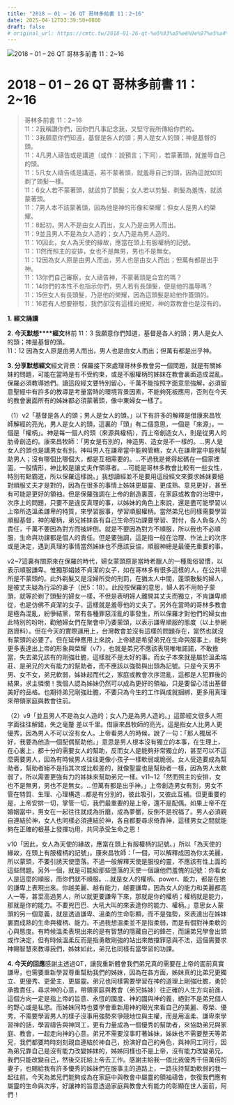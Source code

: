 ```yaml
---
title: "2018 – 01 – 26 QT 哥林多前書 11：2~16"
date: 2025-04-12T03:39:50+0800
draft: false
# original_url: https://cmtc.tw/2018-01-26-qt-%e5%93%a5%e6%9e%97%e5%a4%9a%e5%89%8d%e6%9b%b8-11%ef%bc%9a216
---
```


![2018 – 01 – 26 QT 哥林多前書 11：2~16](/images/qt.jpg   "2018 – 01 – 26 QT 哥林多前書 11：2~16")

# 2018 – 01 – 26 QT 哥林多前書 11：2~16

> 哥林多前書 11：2~16  
> 11：2我稱讚你們，因你們凡事記念我，又堅守我所傳給你們的。  
> 11：3我願意你們知道，基督是各人的頭；男人是女人的頭；神是基督的頭。  
> 11：4凡男人禱告或是講道（或作：說預言；下同），若蒙著頭，就羞辱自己的頭。  
> 11：5凡女人禱告或是講道，若不蒙著頭，就羞辱自己的頭，因為這就如同剃了頭髮一樣。  
> 11：6女人若不蒙著頭，就該剪了頭髮；女人若以剪髮、剃髮為羞愧，就該蒙著頭。  
> 11：7男人本不該蒙著頭，因為他是神的形像和榮耀；但女人是男人的榮耀。  
> 11：8起初，男人不是由女人而出，女人乃是由男人而出。  
> 11：9並且男人不是為女人造的；女人乃是為男人造的。  
> 11：10因此，女人為天使的緣故，應當在頭上有服權柄的記號。  
> 11：11然而照主的安排，女也不是無男，男也不是無女。  
> 11：12因為女人原是由男人而出，男人也是由女人而出；但萬有都是出乎神。  
> 11：13你們自己審察，女人禱告神，不蒙著頭是合宜的嗎？  
> 11：14你們的本性不也指示你們，男人若有長頭髮，便是他的羞辱嗎？  
> 11：15但女人有長頭髮，乃是他的榮耀，因為這頭髮是給他作蓋頭的。  
> 11：16若有人想要辯駁，我們卻沒有這樣的規矩，神的眾教會也是沒有的。

**1.** **經文誦讀**

**2. 今天默想****經文**林前 11：3 我願意你們知道，基督是各人的頭；男人是女人的頭；神是基督的頭。  
11：12 因為女人原是由男人而出，男人也是由女人而出；但萬有都是出乎神。

**3. 分享默想經文**經文背景：保羅接下來處理哥林多教會另一個問題，就是有關姊妹的問題，可能在當時是有不受約束，或是不服權柄的姊妹在教會裏面造成混亂，保羅必須教導她們。讀這段經文要特別留心，千萬不能按照字面意思強解，必須留意聖經中有許多的教導是考量當時的環境背景因素，不能夠死板應用，否則在今天的教會裏面所有的姊妹都必須蒙著頭，像中東婦女一樣了。

（1）v2「基督是各人的頭；男人是女人的頭。」以下有許多的解釋是借康來昌牧師解經的亮光，男人是女人的頭，這裏的「頭」有二個意思，一個是「來源」，一個是「權柄」。神是每一個人的頭（來源與權柄），而上帝創造女人，則是從男人的肋骨創造的。康來昌牧師：「男女是有別的，神造男、造女是不一樣的。…男人是女人的頭也是講男女有別。神叫男人在謙卑當中能夠管轄，女人在謙卑當中能夠幫助男人；沒有哪個比哪個大，都是互相需要的。…不過我是覺得起碼在一個家裡面，一般情形，神比較是讓丈夫作領導者。…可能是哥林多教會比較有一些女性，特別有點霸道，所以保羅這樣說。」我想讀經並不是要用這段經文來要求姊妹要絕對順服丈夫才是對的，因為在很多的事情上姊妹更屬靈、更成熟、意見更好，甚至有可能是更好的領袖。但是保羅強調在上帝的創造裏面，在家庭或教會的治理中，次序上的問題，只要不是違反真理的事，以姊妹的角色上來說，還是盡可能學習以上帝所造溫柔謙卑的特質，來學習服事，學習順服權柄。當然弟兄也同樣需要學習順服基督，神的權柄，弟兄姊妹各有自己生命的功課要學習、對付，各人負各人的責任，千萬不要因為對方而被絆倒。就是不要因為對方不順服，所以我也不必順服，生命與功課都是個人的責任。但是要強調，這是指一般在治理、作法上的次序或是決定，遇到真理的事情當然姊妹也不應該妥協，順服神總是最優先重要的事。

v2~7這裏有關原來在保羅的時代，婦女蒙頭原是當時希臘人的一種風俗習慣，以表示順服謙卑。惟獨那娼妓不貞潔的女子，如在哥林多有很多這樣的人，在公共場所是不蒙頭的。此外剃髮又是淫婦所受的刑罰，在猶太人中間，蓬頭散髮的婦人，是被丈夫疑為行淫的妻子（民5：18）。此段按保羅的意思，婦人若不用帕子蒙頭，就等於剃了頭髮的婦女一樣，不但是表明婦人離開其丈夫而獨立，不肯謙卑順從，也是仿佛不貞潔的女子，這樣就是羞辱他的丈夫了。另外在當時的哥林多教會是極為混亂，紛爭結黨，常有各種罪惡淫亂的事發生，所以保羅才對他們的婦女由此特別的吩咐，勸勉婦女們在聚會中乃要蒙頭，以表示謙卑順服的態度（以上參網路資料）。但在今天的實際運用上，台灣教會並沒有這樣的問題存在，當然也就沒有蒙頭的必要了。但在延伸應用上來說，上帝總是希望弟兄在生命與服事上，能夠更多表達出上帝的形象與榮耀（v7），也就是弟兄不應該表現唯唯諾諾，不敢擔當，失去弟兄該有的剛強壯膽，這樣就不是太好的事。而女子本來就是屬於溫柔端莊、是弟兄的大有能力的幫助者，而不應該以強勢與出頭為記號。只是今天男不男、女不女，弟兄軟弱，姊妹起而代之，家庭或教會次序混亂，這都是人犯罪後的結果，求主憐憫！我個人認為姊妹仍然可以成為更好的領袖，只是要留心活出基督美好的品格。也期待弟兄剛強壯膽，不要只為今生的工作與成就捆綁，更多用真理來帶領家庭與教會往前。

（2）v9「並且男人不是為女人造的；女人乃是為男人造的。」這節經文很多人照字面往往解錯，失之毫釐 差以千里。借康來昌牧師的亮光，這是指女人比男人更優秀，因為男人不可以沒有女人。上帝看男人的時候，說了一句：「那人獨居不好，我要為他造一個配偶幫助他。」意思是男人根本沒有獨立的本事，在生理上，在心裏上，都十分的需要女人的幫助，反而女人是能夠非常獨立的，甚至可以不這麼需要男人，因為有時候男人往往更像小孩子一樣軟弱或脆弱。女人受造要成為幫助者，幫助者絕不是指其次或比較差的，就像聖靈也是幫助者一樣，因為男人太軟弱了，所以需要更強有力的姊妹來幫助弟兄一樣。v11~12「然而照主的安排，女也不是無男，男也不是無女。…但萬有都是出乎神。」上帝創造男女有別，男女不管在特質、生理、心理構造…都是有分別的，彼此吸引，又彼此互補。但更重要的是，上帝安排一切，掌管一切，我們最重要的是上帝，還不是配偶。如果上帝不在婚姻當中，男女在一起往往就成為折磨，成為夢靨，反倒不是祝福了。男人必須親自連結於神，女人也同樣必須連結於神，各自都要尋求倚靠神，這樣男女之間就能夠在正確的根基上發揮功用，共同承受生命之恩！

v10「因此，女人為天使的緣故，應當在頭上有服權柄的記號。」所以「為天使的緣故，在頭上有服權柄的記號」。康來昌牧師：「一個，可以解釋成因為你太美麗，所以蒙頭，不要引誘天使墮落。不過一般解釋天使是服役的靈，不應該有性上面的這些問題。另外一個，就是可能給那些墮落的天使一個讓他們羞愧的記號：你看女人是這麼的順服，而你們就不順服。…就是女人的權柄、power、能力，都是在她的謙卑上表現出來。你越美麗、越有能力，越要謙卑，因為女人的能力和美麗都高人一等，甚至高過男人，所以就更要謙卑下來，那就是你的權柄；權柄就是能力，那就是你的能力。不要兇巴巴、大吼大叫的來表達你的能力、權柄。」意思女人蒙頭的另一個意義，就是透過謙卑、溫柔的生命彰顯，而不是強勢，來表達出在姊妹裏面成熟的生命與權柄、能力。不過我想溫柔並不是指柔弱，而是有個對神柔軟的心與態度。有時候溫柔表現出來的是有智慧的隱藏自己的鋒芒，而讓弟兄學會出頭或作決定，但有時候溫柔反而是指勇敢剛強的站出來敵擋罪惡與不法，這個需要求神賜智慧來教導我們，姊妹如此，弟兄也同樣有當學習的功課。

**4. 今天的回應**感謝主透過QT，讓我重新體會我們弟兄真的需要在上帝的面前真實謙卑，也需要重新學習尊重幫助我們的姊妹，因為在各方面，姊妹真的比弟兄更獨立、更優秀、更愛主、更屬靈。弟兄也同樣需要學習在神的道理上剛強壯膽，勇於承擔責任，尋求神的心意，帶領家庭與教會（弟兄姊妹）往正確的人生方向前進，這個方向一定是指上帝的旨意、永恆的國度、神的國與神的義，絕對不是弟兄個人的野心或是私慾。而姊妹同時也要學會重新用神的眼光來看自己的美麗、尊榮、優秀，不需要學習男人的樣子沒事用強勢來爭競地位與主權，而是用溫柔、謙卑來學習神的話，學習禱告與神同工，更有力量成為一個優秀的幫助者，來協助弟兄與家庭、教會，一起走向神的心意。弟兄不需要沒事盯著姊妹，姊妹也不需要整天等弟兄，我們都要時時刻刻親自連結於神自己，扮演好自己的角色，與神同工同行，因為弟兄靠自己是沒有能力改變姊妹的，姊姊同樣也不是上帝，沒有能力改變弟兄，我們只能改變自己，然後交託給上帝去工作。感謝主給我一個比我優秀千倍萬倍的妻子，也賜給我有許多優秀的姊妹們在服事主的道路上，一路扶持幫助軟弱的我一起往前。今天為弟兄們能夠成為在家庭中與教會中屬靈的領袖禱告，恢復我們應有屬靈的生命與次序，好讓神的旨意透過家庭與教會大有能力的彰顯在世人面前，阿們！